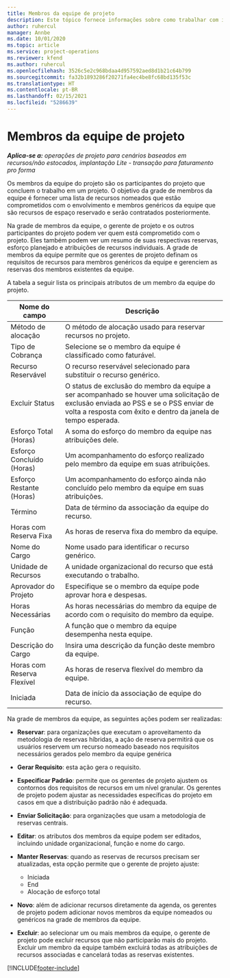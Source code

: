 ```yaml
---
title: Membros da equipe de projeto
description: Este tópico fornece informações sobre como trabalhar com informações, atributos e agendamento dos membros da equipe do projeto.
author: ruhercul
manager: Annbe
ms.date: 10/01/2020
ms.topic: article
ms.service: project-operations
ms.reviewer: kfend
ms.author: ruhercul
ms.openlocfilehash: 3526c5e2c968bdaa4d957592aed8d1b21c64b799
ms.sourcegitcommit: fa32b1893286f20271fa4ec4be8fc68bd135f53c
ms.translationtype: HT
ms.contentlocale: pt-BR
ms.lasthandoff: 02/15/2021
ms.locfileid: "5286639"
---
```

# <a name="project-team-members"></a>Membros da equipe de projeto

_**Aplica-se a:** operações de projeto para cenários baseados em recursos/não estocados, implantação Lite - transação para faturamento pro forma_

Os membros da equipe do projeto são os participantes do projeto que concluem o trabalho em um projeto. O objetivo da grade de membros da equipe é fornecer uma lista de recursos nomeados que estão comprometidos com o envolvimento e membros genéricos da equipe que são recursos de espaço reservado e serão contratados posteriormente.

Na grade de membros da equipe, o gerente de projeto e os outros participantes do projeto podem ver quem está comprometido com o projeto. Eles também podem ver um resumo de suas respectivas reservas, esforço planejado e atribuições de recursos individuais. A grade de membros da equipe permite que os gerentes de projeto definam os requisitos de recursos para membros genéricos da equipe e gerenciem as reservas dos membros existentes da equipe.

A tabela a seguir lista os principais atributos de um membro da equipe do projeto.

| Nome do campo          | Descrição                                                                                                                                                                  |
|--------------------------|-----------------------------------------------------------------------------------------------------------------------------------------------------------------------------------|
| Método de alocação        | O método de alocação usado para reservar recursos no projeto.                                                                         |
| Tipo de Cobrança             | Selecione se o membro da equipe é classificado como faturável.                                                                                                                                       |
| Recurso Reservável        | O recurso reservável selecionado para substituir o recurso genérico.                                                                                                                   |
| Excluir Status            | O status de exclusão do membro da equipe a ser acompanhado se houver uma solicitação de exclusão enviada ao PSS e se o PSS enviar de volta a resposta com êxito e dentro da janela de tempo esperada. |
| Esforço Total (Horas)     | A soma do esforço do membro da equipe nas atribuições dele.                                                                                                                         |
| Esforço Concluído (Horas) | Um acompanhamento do esforço realizado pelo membro da equipe em suas atribuições.                                                                                           |
| Esforço Restante (Horas) | Um acompanhamento do esforço ainda não concluído pelo membro da equipe em suas atribuições.                                                                                    |
| Término                   | Data de término da associação da equipe do recurso.                                                                                                                                            |
| Horas com Reserva Fixa        | As horas de reserva fixa do membro da equipe.                                                                                                                                                                |
| Nome do Cargo            | Nome usado para identificar o recurso genérico.                                                                                                                                   |
| Unidade de Recursos          | A unidade organizacional do recurso que está executando o trabalho.                                                                                                                      |
| Aprovador do Projeto         | Especifique se o membro da equipe pode aprovar hora e despesas.                                                                                                                     |
| Horas Necessárias           | As horas necessárias do membro da equipe de acordo com o requisito do membro da equipe.                                                                                                                       |
| Função                     | A função que o membro da equipe desempenha nesta equipe.                                                                                                                                |
| Descrição do Cargo     | Insira uma descrição da função deste membro da equipe.                                                                                                                             |
| Horas com Reserva Flexível        | As horas de reserva flexível do membro da equipe.                                                                                                                                                                 |
| Iniciada                    | Data de início da associação de equipe do recurso.                                                                                                                                          |

Na grade de membros da equipe, as seguintes ações podem ser realizadas:

- **Reservar**: para organizações que executam o aproveitamento da metodologia de reservas híbridas, a ação de reserva permitirá que os usuários reservem um recurso nomeado baseado nos requisitos necessários gerados pelo membro da equipe genérica
- **Gerar Requisito**: esta ação gera o requisito.
- **Especificar Padrão**: permite que os gerentes de projeto ajustem os contornos dos requisitos de recursos em um nível granular. Os gerentes de projeto podem ajustar as necessidades específicas do projeto em casos em que a distribuição padrão não é adequada.
- **Enviar Solicitação**: para organizações que usam a metodologia de reservas centrais.
- **Editar**: os atributos dos membros da equipe podem ser editados, incluindo unidade organizacional, função e nome do cargo.
- **Manter Reservas**: quando as reservas de recursos precisam ser atualizadas, esta opção permite que o gerente de projeto ajuste:

    - Iniciada
    - End
    - Alocação de esforço total

- **Novo**: além de adicionar recursos diretamente da agenda, os gerentes de projeto podem adicionar novos membros da equipe nomeados ou genéricos na grade de membros da equipe.
- **Excluir**: ao selecionar um ou mais membros da equipe, o gerente de projeto pode excluir recursos que não participarão mais do projeto. Excluir um membro da equipe também excluirá todas as atribuições de recursos associadas e cancelará todas as reservas existentes.


[!INCLUDE[footer-include](../includes/footer-banner.md)]